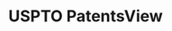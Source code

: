 ---
layout: default
bigquery: https://console.cloud.google.com/bigquery?p=patents-public-data&d=patentsview&page=dataset
citation: Attribution should be given to PatentsView for use, distribution, or derivative
  works.
code: https://github.com/CSSIP-AIR/PatentsView-Code-Snippets/
contributors: USPTO
cost: None
description: 'PatentsView includes US patent data including raw data (summaries, applications,
  pregrant applications), disambugations of inventors and assignees, and inventor
  gender estimates.  Also foreign priority data, # of figures and sheets, and government
  interest statements.'
documentation: https://patentsview.org/query/builder-faqs
last_edit: 04/07/2022, 17:29:08
location: https://patentsview.org/
maintained_by: USPTO
record_creation_timestamp: 12/2/2020 17:20:46
schema_fields:
- text
- length
- subclass
- disamb_inventor_id_20200929
- num
- _371_date
- rawlocation_id
- withdrawn
- disamb_inventor_id_20191231
- county_fips
- disamb_inventor_id_20200331
- citation_id
- disamb_assignee_id_20191231
- disamb_inventor_id_20200630
- exemplary
- disamb_assignee_id_20200331
- title
- disamb_assignee_id_20190820
- f102_date
- state_fips
- classification_level
- gi_statement
- lapse_of_patent
- rawassignee_id
- lawyer_id
- applicant_type
- field_title
- attribution_status
- name_first
- organization_id
- field_id
- city
- level_one
- lname
- doctype
- num_sheets
- subsection_id
- doc_type
- section
- kind
- category_id
- section_id
- classification_status
- rel_id
- abstract
- role
- disamb_inventor_id_20180528
- assignee_id
- date
- num_claims
- f371_date
- term_extension
- disamb_assignee_id_20181127
- main_group
- sequence
- series_code
- location_id
- uuid
- name_last
- symbol_position
- disamb_inventor_id_20191008
- rule_47
- organization
- county
- fname
- type
- subclass_id
- sector_title
- classification_data_source
- term_disclaimer
- name
- longitude
- inventor_id
- contract_award_number
- status
- disamb_inventor_id_20190312
- disamb_inventor_id_20170307
- state
- latitude
- designation
- reldocno
- filename
- latlong
- patent_id
- country_transformed
- variety
- disamb_inventor_id_20201229
- num_figures
- disamb_inventor_id_20171003
- group_id
- _102_date
- disamb_assignee_id_20200929
- dependent
- application_id
- latin_name
- male
- category
- disamb_inventor_id_20181127
- ipc_class
- id
- disamb_inventor_id_20190820
- disamb_assignee_id_20191008
- publication_number
- disamb_inventor_id_20171226
- term_grant
- relkind
- subgroup_id
- disamb_inventor_id_20170808
- mainclass_id
- group
- disclaimer_date
- male_flag
- level_two
- disamb_assignee_id_20190312
- subgroup
- deceased
- number
- classification_value
- subcategory_id
- rawinventor_id
- level_three
- action_date
- disamb_assignee_id_20200630
- country
- ipc_version_indicator
shortname: patentsview
tags:
- disambiguation
- United States
- gender
terms_of_use: Creative Commons Attribution 4.0 International License.
timeframe: 1963-1999
title: USPTO PatentsView
uuid: cf1780b1-e265-4e49-8d1d-83b9cfe0fd9a
---